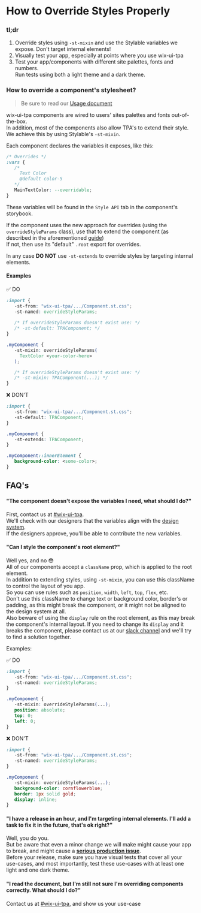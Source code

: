 # How to Override Styles Properly

### **tl;dr**
1. Override styles using `-st-mixin` and use the Stylable variables we expose.
   Don't target internal elements!
2. Visually test your app, especially at points where you use wix-ui-tpa
3. Test your app/components with different site palettes, fonts and numbers.  
   Run tests using both a light theme and a dark theme.


### How to override a component's stylesheet?
> Be sure to read our [Usage document](
https://github.com/wix/wix-ui-tpa/blob/master/docs/USAGE.md#overriding-predefined-style-params)

wix-ui-tpa components are wired to users' sites palettes and fonts out-of-the-box.  
In addition, most of the components also allow TPA's to extend their style. We achieve this by 
using Stylable's `-st-mixin`.

Each component declares the variables it exposes, like this:
```css
/* Overrides */
:vars {
   /* 
     Text Color
     @default color-5
   */
   MainTextColor: --overridable;
}
```
These variables will be found in the `Style API` tab in the component's storybook.

If the component uses the new approach for overrides (using the `overrideStyleParams` class), 
use that to extend the component (as described in the aforementioned [guide](
https://github.com/wix/wix-ui-tpa/blob/master/docs/USAGE.md#an-optimized-way-for-style-overriding---new))  
If not, then use its "default" `.root` export for overrides.

In any case **DO NOT** use `-st-extends` to override styles by targeting internal elements.

#### Examples

✅ DO

```css
:import {
   -st-from: "wix-ui-tpa/.../Component.st.css";
   -st-named: overrideStyleParams;
   
   /* If overrideStyleParams doesn't exist use: */
   /* -st-default: TPAComponent; */
}

.myComponent {
   -st-mixin: overrideStyleParams(
     TextColor <your-color-here>
   );

   /* If overrideStyleParams doesn't exist use: */
   /* -st-mixin: TPAComponent(...); */
}
```

❌ DON'T

```css
:import {
   -st-from: "wix-ui-tpa/.../Component.st.css";
   -st-default: TPAComponent; 
}

.myComponent {
   -st-extends: TPAComponent;
}

.myComponent::innerElement {
   background-color: <some-color>;
}
```

## FAQ's

#### "The component doesn't expose the variables I need, what should I do?"
First, contact us at [#wix-ui-tpa](slack://channel?id=CJRU3U97A&team=T02T01M9Y).  
We'll check with our designers that the variables align with the [design system](
https://zeroheight.com/7sjjzhgo2/p/7181b5-tpa-design-system).  
If the designers approve, you'll be able to contribute the new variables.

#### "Can I style the component's root element?"
Well yes, and no 😳  
All of our components accept a `className` prop, which is applied to the root element.  
In addition to extending styles, using `-st-mixin`, you can use this className to control the 
layout of you app.  
So you can use rules such as `position`, `width`, `left`, `top`, `flex`, etc.  
Don't use this className to change text or background color, border's or padding, as this might 
break the component, or it might not be aligned to the design system at all.  
Also beware of using the `display` rule on the root element, as this may break the component's 
internal layout. If you need to change its `display` and it breaks the component, please contact us
at our [slack channel](slack://channel?id=CJRU3U97A&team=T02T01M9Y) and we'll try to find a solution 
together.

Examples:

✅ DO

```css
:import {
   -st-from: "wix-ui-tpa/.../Component.st.css";
   -st-named: overrideStyleParams;
}

.myComponent {
   -st-mixin: overrideStyleParams(...);
   position: absolute;
   top: 0;
   left: 0;
}
```

❌ DON'T

```css
:import {
   -st-from: "wix-ui-tpa/.../Component.st.css";
   -st-named: overrideStyleParams;
}

.myComponent {
   -st-mixin: overrideStyleParams(...);
   background-color: cornflowerblue;
   border: 1px solid gold;
   display: inline;
}
```
 

#### "I have a release in an hour, and I'm targeting internal elements. I'll add a task to fix it in the future, that's ok right?" 
Well, you do you.  
But be aware that even a minor change we will make might cause your app to break, and might cause a 
**[serious production issue](https://jira.wixpress.com/browse/INC-5684)**.  
Before your release, make sure you have visual tests that cover all your use-cases, and most
importantly, test these use-cases with at least one light and one dark theme.


#### "I read the document, but I'm still not sure I'm overriding components correctly. What should I do?"
Contact us at [#wix-ui-tpa](slack://channel?id=CJRU3U97A&team=T02T01M9Y), and show us your use-case

